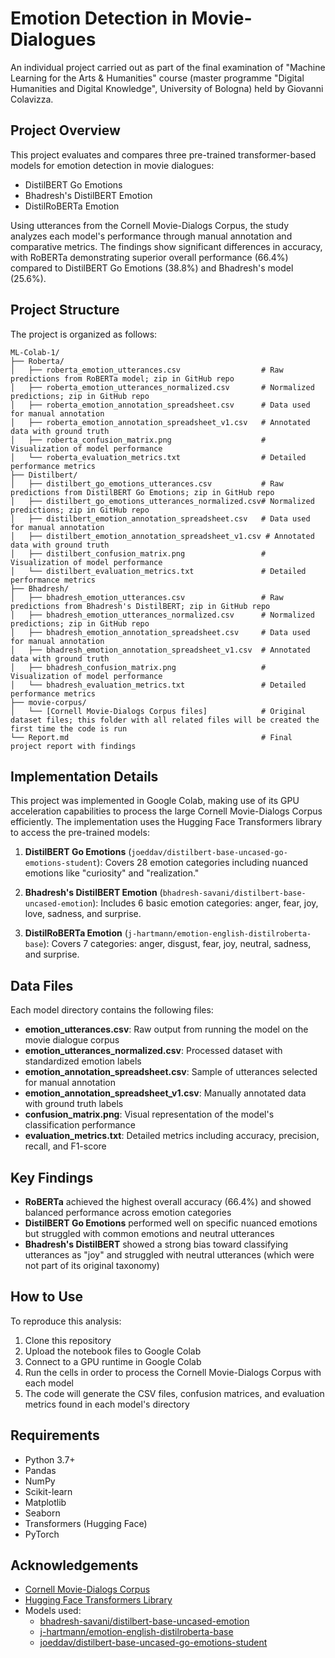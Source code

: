 # Emotion Detection in Movie-Dialogues
An individual project carried out as part of the final examination of "Machine Learning for the Arts & Humanities" course (master programme "Digital Humanities and Digital Knowledge", University of Bologna) held by Giovanni Colavizza.

## Project Overview
This project evaluates and compares three pre-trained transformer-based models for emotion detection in movie dialogues:
- DistilBERT Go Emotions
- Bhadresh's DistilBERT Emotion
- DistilRoBERTa Emotion

Using utterances from the Cornell Movie-Dialogs Corpus, the study analyzes each model's performance through manual annotation and comparative metrics. The findings show significant differences in accuracy, with RoBERTa demonstrating superior overall performance (66.4%) compared to DistilBERT Go Emotions (38.8%) and Bhadresh's model (25.6%).

## Project Structure

The project is organized as follows:

```
ML-Colab-1/
├── Roberta/
│   ├── roberta_emotion_utterances.csv                  # Raw predictions from RoBERTa model; zip in GitHub repo
│   ├── roberta_emotion_utterances_normalized.csv       # Normalized predictions; zip in GitHub repo
│   ├── roberta_emotion_annotation_spreadsheet.csv      # Data used for manual annotation
│   ├── roberta_emotion_annotation_spreadsheet_v1.csv   # Annotated data with ground truth
│   ├── roberta_confusion_matrix.png                    # Visualization of model performance
│   └── roberta_evaluation_metrics.txt                  # Detailed performance metrics
├── Distilbert/
│   ├── distilbert_go_emotions_utterances.csv           # Raw predictions from DistilBERT Go Emotions; zip in GitHub repo
│   ├── distilbert_go_emotions_utterances_normalized.csv# Normalized predictions; zip in GitHub repo
│   ├── distilbert_emotion_annotation_spreadsheet.csv   # Data used for manual annotation
│   ├── distilbert_emotion_annotation_spreadsheet_v1.csv # Annotated data with ground truth
│   ├── distilbert_confusion_matrix.png                 # Visualization of model performance
│   └── distilbert_evaluation_metrics.txt               # Detailed performance metrics
├── Bhadresh/
│   ├── bhadresh_emotion_utterances.csv                 # Raw predictions from Bhadresh's DistilBERT; zip in GitHub repo
│   ├── bhadresh_emotion_utterances_normalized.csv      # Normalized predictions; zip in GitHub repo
│   ├── bhadresh_emotion_annotation_spreadsheet.csv     # Data used for manual annotation
│   ├── bhadresh_emotion_annotation_spreadsheet_v1.csv  # Annotated data with ground truth
│   ├── bhadresh_confusion_matrix.png                   # Visualization of model performance
│   └── bhadresh_evaluation_metrics.txt                 # Detailed performance metrics
├── movie-corpus/
│   └── [Cornell Movie-Dialogs Corpus files]            # Original dataset files; this folder with all related files will be created the first time the code is run
└── Report.md                                           # Final project report with findings
```

## Implementation Details

This project was implemented in Google Colab, making use of its GPU acceleration capabilities to process the large Cornell Movie-Dialogs Corpus efficiently. The implementation uses the Hugging Face Transformers library to access the pre-trained models:

1. **DistilBERT Go Emotions** (`joeddav/distilbert-base-uncased-go-emotions-student`): Covers 28 emotion categories including nuanced emotions like "curiosity" and "realization."

2. **Bhadresh's DistilBERT Emotion** (`bhadresh-savani/distilbert-base-uncased-emotion`): Includes 6 basic emotion categories: anger, fear, joy, love, sadness, and surprise.

3. **DistilRoBERTa Emotion** (`j-hartmann/emotion-english-distilroberta-base`): Covers 7 categories: anger, disgust, fear, joy, neutral, sadness, and surprise.

## Data Files

Each model directory contains the following files:

- **emotion_utterances.csv**: Raw output from running the model on the movie dialogue corpus
- **emotion_utterances_normalized.csv**: Processed dataset with standardized emotion labels
- **emotion_annotation_spreadsheet.csv**: Sample of utterances selected for manual annotation
- **emotion_annotation_spreadsheet_v1.csv**: Manually annotated data with ground truth labels
- **confusion_matrix.png**: Visual representation of the model's classification performance
- **evaluation_metrics.txt**: Detailed metrics including accuracy, precision, recall, and F1-score

## Key Findings

- **RoBERTa** achieved the highest overall accuracy (66.4%) and showed balanced performance across emotion categories
- **DistilBERT Go Emotions** performed well on specific nuanced emotions but struggled with common emotions and neutral utterances
- **Bhadresh's DistilBERT** showed a strong bias toward classifying utterances as "joy" and struggled with neutral utterances (which were not part of its original taxonomy)

## How to Use

To reproduce this analysis:

1. Clone this repository
2. Upload the notebook files to Google Colab
3. Connect to a GPU runtime in Google Colab
4. Run the cells in order to process the Cornell Movie-Dialogs Corpus with each model
5. The code will generate the CSV files, confusion matrices, and evaluation metrics found in each model's directory

## Requirements

- Python 3.7+
- Pandas
- NumPy
- Scikit-learn
- Matplotlib
- Seaborn
- Transformers (Hugging Face)
- PyTorch

## Acknowledgements

- [Cornell Movie-Dialogs Corpus](https://www.cs.cornell.edu/~cristian/Cornell_Movie-Dialogs_Corpus.html)
- [Hugging Face Transformers Library](https://huggingface.co/docs/transformers/index)
- Models used:
  - [bhadresh-savani/distilbert-base-uncased-emotion](https://huggingface.co/bhadresh-savani/distilbert-base-uncased-emotion)
  - [j-hartmann/emotion-english-distilroberta-base](https://huggingface.co/j-hartmann/emotion-english-distilroberta-base)
  - [joeddav/distilbert-base-uncased-go-emotions-student](https://huggingface.co/joeddav/distilbert-base-uncased-go-emotions-student)
